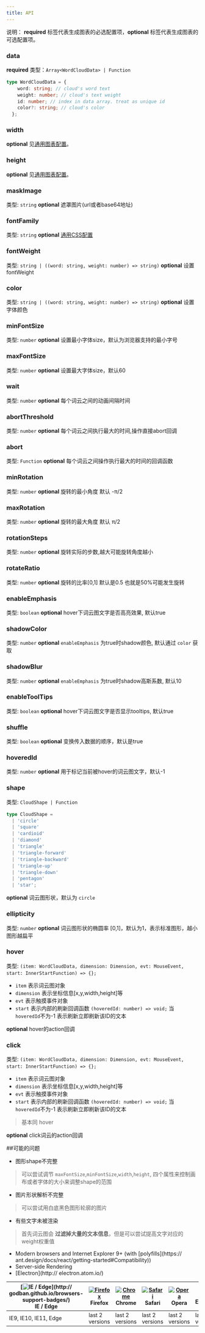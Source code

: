 ```yaml
---
title: API
---
```


说明： **required** 标签代表生成图表的必选配置项，**optional** 标签代表生成图表的可选配置项。

### data
**required** 
类型：`Array<WordCloudData> | Function`
```typescript
type WordCloudData = {
    word: string; // cloud's word text
    weight: number; // cloud's text weight
    id: number; // index in data array. treat as unique id
    color?: string; // cloud's color
  };
```

### width

**optional** 见[通用图表配置](../../../../zh/docs/manual/general-config#width)。

### height

**optional** 见[通用图表配置](../../../../zh/docs/manual/general-config#height)。

### maskImage
类型: `string`
**optional** 遮罩图片(url或者base64地址)

### fontFamily 
类型: `string`
**optional**  [通用CSS配置](!https://www.w3schools.com/jsref/prop_style_fontfamily.asp)

### fontWeight 
类型: `string | ((word: string, weight: number) => string)`
**optional**  设置fontWeight

### color
类型: `string | ((word: string, weight: number) => string)`
**optional**  设置字体颜色

### minFontSize
类型: `number`
**optional**  设置最小字体size，默认为浏览器支持的最小字号

### maxFontSize
类型: `number`
**optional**  设置最大字体size，默认60

### wait
类型: `number`
**optional**  每个词云之间的动画间隔时间

### abortThreshold
类型: `number`
**optional**  每个词云之间执行最大的时间,操作直接abort回调

### abort
类型: `Function`
**optional**  每个词云之间操作执行最大的时间的回调函数

### minRotation
类型: `number`
**optional**  旋转的最小角度 默认 -π/2

### maxRotation
类型: `number`
**optional**  旋转的最大角度 默认 π/2

### rotationSteps
类型: `number`
**optional**  旋转实际的步数,越大可能旋转角度越小

### rotateRatio
类型: `number` 
**optional**  旋转的比率[0,1] 默认是0.5 也就是50%可能发生旋转

### enableEmphasis
类型: `boolean` 
**optional**  hover下词云图文字是否高亮效果, 默认true

### shadowColor
类型: `number` 
**optional** `enableEmphasis` 为true时shadow颜色, 默认通过  `color` 获取

### shadowBlur
类型: `number` 
**optional** `enableEmphasis` 为true时shadow高斯系数, 默认10

### enableToolTips
类型: `boolean` 
**optional**  hover下词云图文字是否显示tooltips, 默认true

### shuffle
类型: `boolean` 
**optional**  变换传入数据的顺序，默认是true

### hoveredId
类型: `number` 
**optional**  用于标记当前被hover的词云图文字，默认-1

### shape
类型: `CloudShape | Function` 
```typescript
type CloudShape =
  | 'circle'
  | 'square'
  | 'cardioid'
  | 'diamond'
  | 'triangle'
  | 'triangle-forward'
  | 'triangle-backward'
  | 'triangle-up'
  | 'triangle-down'
  | 'pentagon'
  | 'star';
```
**optional**  词云图形状，默认为 `circle`

### ellipticity
类型: `number` 
**optional**  词云图形状的椭圆率 [0,1]，默认为1，表示标准图形，越小图形越扁平

### hover
类型: `(item: WordCloudData, dimension: Dimension, evt: MouseEvent, start: InnerStartFunction) => {};` 
- `item` 表示词云图对象
- `dimension` 表示坐标信息[x,y,width,height]等
- `evt` 表示触摸事件对象
- `start` 表示内部的刷新回调函数 `(hoveredId: number) => void;` 当`hoveredId`不为-1 表示刷新立即刷新该ID的文本

**optional**  hover的action回调

### click
类型: `(item: WordCloudData, dimension: Dimension, evt: MouseEvent, start: InnerStartFunction) => {};` 
- `item` 表示词云图对象
- `dimension` 表示坐标信息[x,y,width,height]等
- `evt` 表示触摸事件对象
- `start` 表示内部的刷新回调函数 `(hoveredId: number) => void;` 当`hoveredId`不为-1 表示刷新立即刷新该ID的文本
> 基本同 hover 

**optional**  click词云的action回调

##可能的问题
- 图形shape不完整
> 可以尝试调节 `maxFontSize`,`minFontSize`,`width`,`height`, 四个属性来控制画布或者字体的大小来调整shape的范围
- 图片形状解析不完整
> 可以尝试用白底黑色图形轮廓的图片
- 有些文字未被渲染
> 首先词云图会 **过滤掉大量的文本信息**，但是可以尝试提高文字对应的weight权重值

* Modern browsers and Internet Explorer 9+ (with [polyfills](https:// ant.design/docs/react/getting-started#Compatibility))
* Server-side Rendering
* [Electron](http:// electron.atom.io/)

| [<img src="https://raw.githubusercontent.com/alrra/browser-logos/master/src/edge/edge_48x48.png" alt="IE / Edge" width="24px" height="24px" />](http:// godban.github.io/browsers-support-badges/)</br>IE / Edge | [<img src="https://raw.githubusercontent.com/alrra/browser-logos/master/src/firefox/firefox_48x48.png" alt="Firefox" width="24px" height="24px" />](http://godban.github.io/browsers-support-badges/)</br>Firefox | [<img src="https://raw.githubusercontent.com/alrra/browser-logos/master/src/chrome/chrome_48x48.png" alt="Chrome" width="24px" height="24px" />](http://godban.github.io/browsers-support-badges/)</br>Chrome | [<img src="https://raw.githubusercontent.com/alrra/browser-logos/master/src/safari/safari_48x48.png" alt="Safari" width="24px" height="24px" />](http://godban.github.io/browsers-support-badges/)</br>Safari | [<img src="https://raw.githubusercontent.com/alrra/browser-logos/master/src/opera/opera_48x48.png" alt="Opera" width="24px" height="24px" />](http://godban.github.io/browsers-support-badges/)</br>Opera | [<img src="https://raw.githubusercontent.com/alrra/browser-logos/master/src/electron/electron_48x48.png" alt="Electron" width="24px" height="24px" />](http://godban.github.io/browsers-support-badges/)</br>Electron |
| ---------------------------------------------------------------------------------------------------------------------------------------------------------------------------------------------------------------- | ----------------------------------------------------------------------------------------------------------------------------------------------------------------------------------------------------------------- | ------------------------------------------------------------------------------------------------------------------------------------------------------------------------------------------------------------- | ------------------------------------------------------------------------------------------------------------------------------------------------------------------------------------------------------------- | --------------------------------------------------------------------------------------------------------------------------------------------------------------------------------------------------------- | --------------------------------------------------------------------------------------------------------------------------------------------------------------------------------------------------------------------- |
| IE9, IE10, IE11, Edge                                                                                                                                                                                            | last 2 versions                                                                                                                                                                                                   | last 2 versions                                                                                                                                                                                               | last 2 versions                                                                                                                                                                                               | last 2 versions                                                                                                                                                                                           | last 2 versions                                                                                                                                                                                                       |
